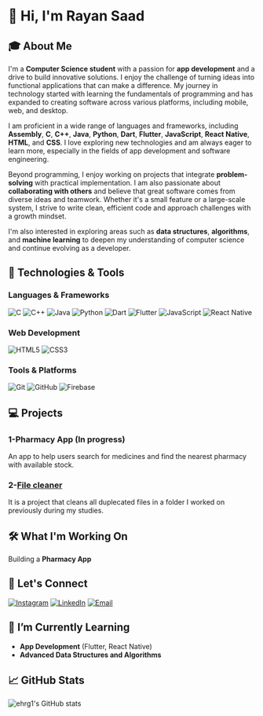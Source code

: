 # 👋 Hi, I'm Rayan Saad

## 🎓 About Me
I'm a **Computer Science student** with a passion for **app development** and a drive to build innovative solutions. I enjoy the challenge of turning ideas into functional applications that can make a difference. My journey in technology started with learning the fundamentals of programming and has expanded to creating software across various platforms, including mobile, web, and desktop.

I am proficient in a wide range of languages and frameworks, including **Assembly**, **C**, **C++**, **Java**, **Python**, **Dart**, **Flutter**, **JavaScript**, **React Native**, **HTML**, and **CSS**. I love exploring new technologies and am always eager to learn more, especially in the fields of app development and software engineering.

Beyond programming, I enjoy working on projects that integrate **problem-solving** with practical implementation. I am also passionate about **collaborating with others** and believe that great software comes from diverse ideas and teamwork. Whether it's a small feature or a large-scale system, I strive to write clean, efficient code and approach challenges with a growth mindset.

I'm also interested in exploring areas such as **data structures**, **algorithms**, and **machine learning** to deepen my understanding of computer science and continue evolving as a developer.


## 🚀 Technologies & Tools

### Languages & Frameworks
![C](https://img.shields.io/badge/-C-00599C?style=flat-square&logo=C&logoColor=white)
![C++](https://img.shields.io/badge/-C++-00599C?style=flat-square&logo=C%2B%2B&logoColor=white)
![Java](https://img.shields.io/badge/-Java-007396?style=flat-square&logo=Java&logoColor=white)
![Python](https://img.shields.io/badge/-Python-3776AB?style=flat-square&logo=Python&logoColor=white)
![Dart](https://img.shields.io/badge/-Dart-0175C2?style=flat-square&logo=Dart&logoColor=white)
![Flutter](https://img.shields.io/badge/-Flutter-02569B?style=flat-square&logo=Flutter&logoColor=white)
![JavaScript](https://img.shields.io/badge/-JavaScript-F7DF1E?style=flat-square&logo=JavaScript&logoColor=white)
![React Native](https://img.shields.io/badge/-React%20Native-61DAFB?style=flat-square&logo=React&logoColor=white)

### Web Development
![HTML5](https://img.shields.io/badge/-HTML5-E34F26?style=flat-square&logo=HTML5&logoColor=white)
![CSS3](https://img.shields.io/badge/-CSS3-1572B6?style=flat-square&logo=CSS3&logoColor=white)

### Tools & Platforms
![Git](https://img.shields.io/badge/-Git-F05032?style=flat-square&logo=Git&logoColor=white)
![GitHub](https://img.shields.io/badge/-GitHub-181717?style=flat-square&logo=GitHub&logoColor=white)
![Firebase](https://img.shields.io/badge/-Firebase-FFCA28?style=flat-square&logo=Firebase&logoColor=white)

## 💻 Projects 

### 1-Pharmacy App (In progress)
An app to help users search for medicines and find the nearest pharmacy with available stock.

### 2-[File cleaner](https://github.com/ehrg1/461-CS315-project)
It is a project that cleans all duplecated files in a folder I worked on previously during my studies.


## 🛠️ What I'm Working On
Building a **Pharmacy App** 

## 📣 Let's Connect

[![Instagram](https://img.shields.io/badge/Instagram-e4405f?style=flat-square&logo=Instagram&logoColor=white)](https://www.instagram.com/ehr.g?igsh=Zjd0amw3eTQwZm1s&utm_source=qr)
[![LinkedIn](https://img.shields.io/badge/LinkedIn-0e76a8?style=flat-square&logo=LinkedIn&logoColor=white)](https://www.linkedin.com/in/rayan-altawijari-aa7188202)
[![Email](https://img.shields.io/badge/Email-0078d4?style=flat-square&logo=gmail&logoColor=white)](mailto:riansaad23@gmain.com)

## 🌱 I’m Currently Learning
- **App Development** (Flutter, React Native)
- **Advanced Data Structures and Algorithms**

## 📈 GitHub Stats
![ehrg1's GitHub stats](https://github-readme-stats.vercel.app/api?username=ehrg1&show_icons=true&theme=radical)

<!--
**ehrg1/ehrg1** is a ✨ _special_ ✨ repository because its `README.md` (this file) appears on your GitHub profile.

Here are some ideas to get you started:

- 🔭 I’m currently working on ...
- 🌱 I’m currently learning ...
- 👯 I’m looking to collaborate on ...
- 🤔 I’m looking for help with ...
- 💬 Ask me about ...
- 📫 How to reach me: ...
- 😄 Pronouns: ...
- ⚡ Fun fact: ...
-->
